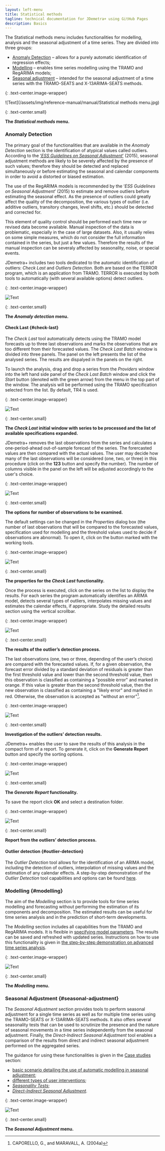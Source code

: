 ```yaml
---
layout: left-menu
title: Statistical methods
tagline: technical documentation for JDemetra+ using GitHub Pages
description: Basics
---
```


The Statistical methods menu includes functionalities for modelling, analysis and the seasonal adjustment of a time series. They are divided into three groups:
* [Anomaly Detection](#anomaly-detection) – allows for a purely automatic identification of regression effects;
* [Modelling](#modelling) – enables time series modelling using the TRAMO and RegARIMA models; 
* [Seasonal adjustment](#seasonal-adjustment) – intended for the seasonal adjustment of a time series with the TRAMO-SEATS and X-13ARIMA-SEATS methods. 

{: .text-center.image-wrapper}

![Text](/assets/img/reference-manual/manual/Statistical methods menu.jpg)

{: .text-center.small}

**The *Statistical methods* menu.**

### Anomaly Detection

The primary goal of the functionalities that are available in the *Anomaly
Detection* section is the identification of atypical values called
outliers. According to the [‘*ESS Guidelines on Seasonal Adjustment*’](https://ec.europa.eu/eurostat/documents/3859598/6830795/KS-GQ-15-001-EN-N.pdf/d8f1e5f5-251b-4a69-93e3-079031b74bd3)
(2015), seasonal adjustment methods are likely to be severely affected
by the presence of such values; therefore they should be detected and
replaced simultaneously or before estimating the seasonal and calendar
components in order to avoid a distorted or biased estimation.

The use of the RegARIMA models is recommended by the ‘*ESS Guidelines on
Seasonal Adjustment*’ (2015) to estimate and remove outliers before
estimating the seasonal effect. As the presence of outliers could
greatly affect the quality of the decomposition, the various types of
outlier (i.e. additive outliers, transitory changes, level shifts, etc.)
should be detected and corrected for.

This element of quality control should be performed each time new or revised data
become available. Manual inspection of the data is problematic,
especially in the case of large datasets. Also, it usually relies
on some simple measures, which do not consider the full information
contained in the series, but just a few values. Therefore the results of the manual inspection
can be severaly affected by seasonality, noise, or special events.

JDemetra+ includes two tools dedicated to the automatic identification of
outliers: *Check Last* and *Outliers Detection*. Both are based on the
TERROR program, which is an application from TRAMO. TERROR is executed by both tools to
automatically (with several available options) detect outliers. 

{: .text-center.image-wrapper}

![Text](/assets/img/reference-manual/manual/A_Ref13.jpg)

{: .text-center.small}

**The *Anomaly detection* menu.**


#### Check Last {#check-last}

The *Check Last* tool automatically detects using the TRAMO model forecasts
up to three last observations and marks the observations that are too
different from their forecasted values. The *Check Last* *Batch* window
is divided into three panels. The panel on the left presents the list of
the analysed series. The results are dispalyed in the panels on the right.

To launch the analysis, drag and drop a series from the *Providers*
window into the left hand side panel of the *Check Last Batch* window
and click the *Start* button (denoted with the green arrow) from the
menu in the top part of the window. The analysis will be performed using
the TRAMO specification selected from the list. By default, TR4 is used.

{: .text-center.image-wrapper}

![Text](/assets/img/reference-manual/manual/A_Ref14.jpg)

{: .text-center.small}

**The *Check Last* initial window with series to be processed
and the list of available specifications expanded.**

JDemetra+ removes the last observations from the series and calculates a
one-period-ahead out-of-sample forecast of the series. The forercasted
values are then compared with the actual values. The user may decide how
many of the last observations will be considered (one, two, or three) in
this procedure (click on the **123** button and specify the number). The
number of columns visible in the panel on the left will be adjusted
accordingly to the user's choice.

{: .text-center.image-wrapper}

![Text](/assets/img/reference-manual/manual/A_Ref15.jpg)

{: .text-center.small}

**The options for number of observations to be examined.**

The default settings can be changed in the *Properties* dialog box (the
number of last observations that will be compared to the forecasted
values, specification used for modelling and the threshold values used
to decide if observations are abnormal). To open it, click on the button
marked with the working tools.

{: .text-center.image-wrapper}

![Text](/assets/img/reference-manual/manual/A_Ref16.jpg)

{: .text-center.small}

**The properties for the *Check Last* functionality.**

Once the process is executed, click on the series on the list to display
the results. For each series the program automatically identifies an
ARIMA model, detects several types of outliers, interpolates missing
values and estimates the calendar effects, if appropriate. Study the
detailed results section using the vertical scrollbar.

{: .text-center.image-wrapper}

![Text](/assets/img/reference-manual/manual/A_Ref17.jpg)

{: .text-center.small}

**The results of the outlier’s detection process.**

The last observations (one, two or three, depending of the user’s
choice) are compared with the forecasted values. If, for a given
observation, the forecast error divided by a standard deviation of
residuals is greater than the first threshold value and lower than the
second threshold value, then this observation is classified as
containing a "possible error" and marked in orange. If this value is
greater than the second threshold value, then the new observation is
classified as containing a "likely error" and marked in red. Otherwise,
the observation is accepted as "without an error"[^1].

{: .text-center.image-wrapper}

![Text](/assets/img/reference-manual/manual/A_Ref18.jpg)

{: .text-center.small}

**Investigation of the outliers’ detection results.**

JDemetra+ enables the user to save the results of this analysis in the
compact form of a report. To generate it, click on the **Generate
Report** button and specify the sorting options.

{: .text-center.image-wrapper}

![Text](/assets/img/reference-manual/manual/A_Ref19.jpg)

{: .text-center.small}

**The *Generate Report* functionality.**

To save the report click **OK** and select a destination folder.

{: .text-center.image-wrapper}

![Text](/assets/img/reference-manual/manual/A_Ref20.jpg)

{: .text-center.small}

**Report from the outliers’ detection process.**

#### Outlier detection {#outlier-detection}

The *Outlier Detection* tool allows for the identification of an ARIMA
model, including the detection of outliers, interpolation of missing values
and the estimation of any calendar effects. A step-by-step demonstration of the *Outlier Detection* tool
capabilities and options can be found [here](../case-studies/modelling-basic.html).

### Modelling {#modelling}

The aim of the *Modelling* section is to provide tools for time series
modelling and forecasting without performing the estimation of its
components and decomposition. The estimated results can be useful for
time series analysis and in the prediction of short-term developments.

The *Modelling* section includes all capabilities from the TRAMO and
RegARIMA models. It is flexible in [specifying model parameters](../reference-manual/modelling-specifications.html). The
results can be saved and refreshed with updated series. Instructions on
how to use this functionality is given in [the step-by-step demonstration on advanced time series analysis](../case-studies/modelling-advanced.html).

{: .text-center.image-wrapper}

![Text](/assets/img/reference-manual/manual/A_Ref21.jpg)

{: .text-center.small}

**The *Modelling* menu.**

### Seasonal Adjustment {#seasonal-adjustment}

The *Seasonal Adjustment* section provides tools to perform seasonal
adjustment for a single time series as well as for multiple time
series using the TRAMO-SEATS or X-13ARIMA-SEATS methods. It also offers
several seasonality tests that can be used to scrutinize the presence
and the nature of seasonal movements in a time series independently from the
seasonal adjustment. Finally, the *Direct-Indirect Seasonal Adjustment*
tool enables a comparison of the results from direct and indirect
seasonal adjustment performed on the aggregated series.

The guidance for using these functionalities is given in the [Case studies](../case-studies) section:
- [basic scenario detailing the use of automatic modelling in seasonal adjustment](../case-studies/simplesa.html);
- [different types of user interventions](../case-studies/detailedsa.html);
- [*Seasonality Tests*](../case-studies/seasonalitytests.html); 
- [*Direct-Indirect Seasonal Adjustment*](../case-studies/detailedsa-direct.html).

{: .text-center.image-wrapper}

![Text](/assets/img/reference-manual/manual/A_Ref22.jpg)

{: .text-center.small}

**The *Seasonal Adjustment* menu.**

[^1]: CAPORELLO, G., and MARAVALL, A. (2004a)
